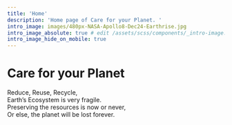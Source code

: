 ```yaml
---
title: 'Home'
description: 'Home page of Care for your Planet. '
intro_image: images/480px-NASA-Apollo8-Dec24-Earthrise.jpg
intro_image_absolute: true # edit /assets/scss/components/_intro-image.scss for full control
intro_image_hide_on_mobile: true
---
```


# Care for your Planet

Reduce, Reuse, Recycle,  
Earth’s Ecosystem is very fragile.  
Preserving the resources is now or never,  
Or else, the planet will be lost forever.  

